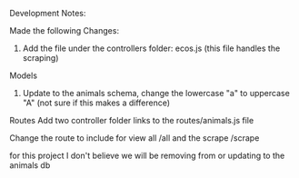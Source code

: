 Development Notes:

Made the following Changes:

1.  Add the file under the controllers folder: ecos.js (this file handles the scraping)

Models
1.  Update to the animals schema, change the lowercase "a" to uppercase "A" (not sure if this makes a difference)

Routes
Add two controller folder links to the routes/animals.js file

Change the route to include for view all /all
and the scrape  /scrape

for this project I don't believe we will be removing from or updating to the animals db